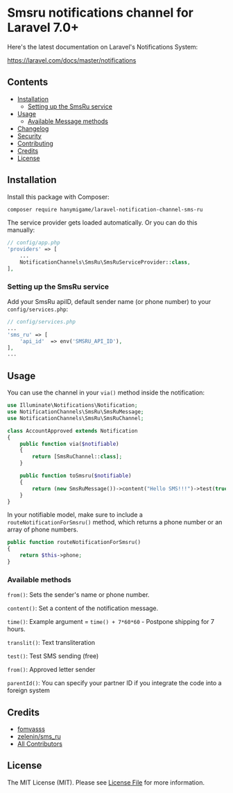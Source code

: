 # Smsru notifications channel for Laravel 7.0+

Here's the latest documentation on Laravel's Notifications System: 

https://laravel.com/docs/master/notifications

## Contents

- [Installation](#installation)
    - [Setting up the SmsRu service](#setting-up-the-SmsRu-service)
- [Usage](#usage)
    - [Available Message methods](#available-methods)
- [Changelog](#changelog)
- [Security](#security)
- [Contributing](#contributing)
- [Credits](#credits)
- [License](#license)


## Installation

Install this package with Composer:

```bash
composer require hanymigame/laravel-notification-channel-sms-ru
```

The service provider gets loaded automatically. Or you can do this manually:
```php
// config/app.php
'providers' => [
    ...
    NotificationChannels\SmsRu\SmsRuServiceProvider::class,
],
```

### Setting up the SmsRu service

Add your SmsRu apiID, default sender name (or phone number) to your `config/services.php`:

```php
// config/services.php
...
'sms_ru' => [
    'api_id'  => env('SMSRU_API_ID'),
],
...
```

## Usage

You can use the channel in your `via()` method inside the notification:

```php
use Illuminate\Notifications\Notification;
use NotificationChannels\SmsRu\SmsRuMessage;
use NotificationChannels\SmsRu\SmsRuChannel;

class AccountApproved extends Notification
{
    public function via($notifiable)
    {
        return [SmsRuChannel::class];
    }

    public function toSmsru($notifiable)
    {
        return (new SmsRuMessage())->content("Hello SMS!!!")->test(true)->translit(false);
    }
}
```

In your notifiable model, make sure to include a `routeNotificationForSmsru()` method, which returns a phone number
or an array of phone numbers.

```php
public function routeNotificationForSmsru()
{
    return $this->phone;
}
```

### Available methods

`from()`: Sets the sender's name or phone number.

`content()`: Set a content of the notification message.

`time()`: Example argument = `time() + 7*60*60` - Postpone shipping for 7 hours.

`translit()`: Text transliteration

`test()`: Test SMS sending (free)

`from()`: Approved letter sender

`parentId()`: You can specify your partner ID if you integrate the code into a foreign system


## Credits

- [fomvasss](https://github.com/fomvasss)
- [zelenin/sms_ru](https://github.com/zelenin/sms_ru)
- [All Contributors](../../contributors)

## License

The MIT License (MIT). Please see [License File](LICENSE.md) for more information.
